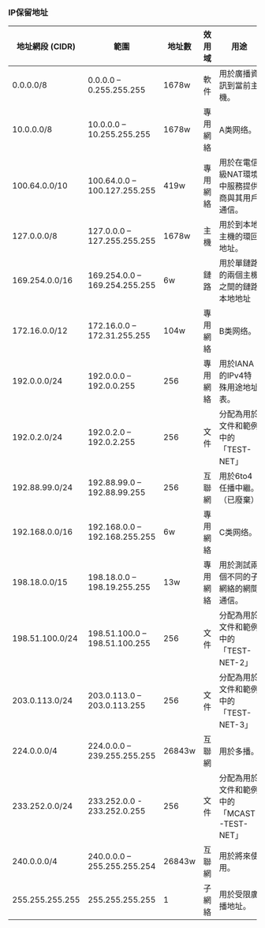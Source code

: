 ### IP保留地址

|地址網段 (CIDR)	|範圍	|地址數	|效用域	|用途|
|---|---|---|---|---|
|0.0.0.0/8	    |0.0.0.0 – 0.255.255.255	    |1678w	|軟件	    |用於廣播資訊到當前主機。|
|10.0.0.0/8	    |10.0.0.0 – 10.255.255.255	    |1678w	|專用網絡	|A类网络。|
|100.64.0.0/10	|100.64.0.0 – 100.127.255.255	|419w	|專用網絡	|用於在電信級NAT環境中服務提供商與其用戶通信。|
|127.0.0.0/8	|127.0.0.0 – 127.255.255.255	|1678w	|主機	    |用於到本地主機的環回地址。|
|169.254.0.0/16	|169.254.0.0 – 169.254.255.255	|6w	    |鏈路	    |用於單鏈路的兩個主機之間的鏈路本地地址|
|172.16.0.0/12	|172.16.0.0 – 172.31.255.255	|104w	|專用網絡	|B类网络。|
|192.0.0.0/24	|192.0.0.0 – 192.0.0.255	    |256	|專用網絡	|用於IANA的IPv4特殊用途地址表。|
|192.0.2.0/24	|192.0.2.0 – 192.0.2.255	    |256	|文件	    |分配為用於文件和範例中的「TEST-NET」|
|192.88.99.0/24	|192.88.99.0 – 192.88.99.255	|256	|互聯網	    |用於6to4任播中繼。（已廢棄）|
|192.168.0.0/16	|192.168.0.0 – 192.168.255.255	|6w	    |專用網絡	|C类网络。|
|198.18.0.0/15	|198.18.0.0 – 198.19.255.255	|13w	|專用網絡	|用於測試兩個不同的子網絡的網間通信。|
|198.51.100.0/24|198.51.100.0 – 198.51.100.255	|256	|文件	|分配為用於文件和範例中的「TEST-NET-2」|
|203.0.113.0/24	|203.0.113.0 – 203.0.113.255	|256	|文件	|分配為用於文件和範例中的「TEST-NET-3」|
|224.0.0.0/4	|224.0.0.0 – 239.255.255.255	|26843w	|互聯網	|用於多播。|
|233.252.0.0/24	|233.252.0.0 - 233.252.0.255	|256	|文件	|分配為用於文件和範例中的「MCAST-TEST-NET」|
|240.0.0.0/4	|240.0.0.0 – 255.255.255.254	|26843w	|互聯網	|用於將來使用。|
|255.255.255.255|255.255.255.255	            |1	    |子網絡	|用於受限廣播地址。|
